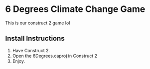# 6 Degrees Climate Change Game

This is our construct 2 game lol

## Install Instructions
1. Have Construct 2.
2. Open the 6Degrees.caproj in Construct 2
5. Enjoy.
